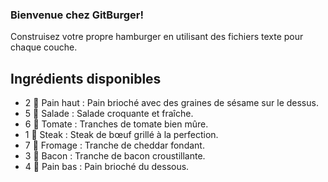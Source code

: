 ### Bienvenue chez GitBurger!
Construisez votre propre hamburger en utilisant des fichiers texte pour chaque couche.

## Ingrédients disponibles
 - 2 🥯 Pain haut : Pain brioché avec des graines de sésame sur le dessus.
 - 5 🥬 Salade : Salade croquante et fraîche.
 - 6 🍅 Tomate : Tranches de tomate bien mûre.
 - 1 🥩 Steak : Steak de bœuf grillé à la perfection.
 - 7 🧀 Fromage : Tranche de cheddar fondant.
 - 3 🥓 Bacon : Tranche de bacon croustillante.
 - 4 🍞 Pain bas : Pain brioché du dessous.